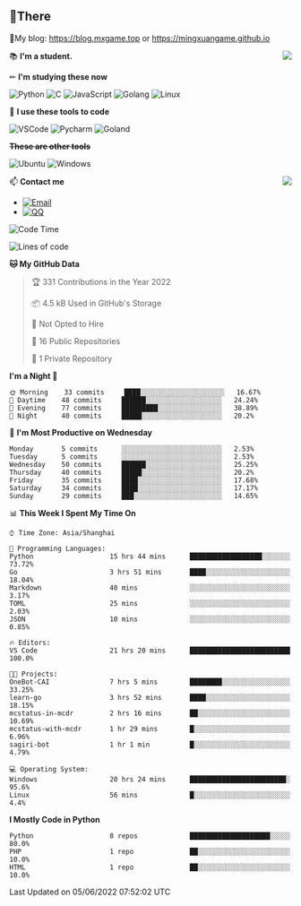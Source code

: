 
## **👏There**

📰My blog: https://blog.mxgame.top or https://mingxuangame.github.io

<img align="right" src="https://github-readme-stats.vercel.app/api/top-langs/?username=MingxuanGame"/>


📚 **I'm a student.**

✏ **I'm studying these now**

![Python](https://img.shields.io/badge/-Python-blue?style=flat-square&logo=Python&logoColor=fff)
![C](https://img.shields.io/badge/-C-585858?style=flat-square&logo=C&logoColor=fff)
![JavaScript](https://img.shields.io/badge/-JavaScript-ffca18?style=flat-square&logo=JavaScript&logoColor=fff)
![Golang](https://img.shields.io/badge/-Go-007d9c?style=flat-square&logo=Go&logoColor=fff)
![Linux](https://img.shields.io/badge/-Linux-black?style=flat-square&logo=Linux&logoColor=fff)

🔨 **I use these tools to code**

![VSCode](https://img.shields.io/badge/-VSCode-blue?style=flat-square&logo=visualstudiocode&logoColor=fff)
![Pycharm](https://img.shields.io/badge/-Pycharm-green?style=flat-square&logo=pycharm&logoColor=fff)
![Goland](https://img.shields.io/badge/-Goland-purple?style=flat-square&logo=goland&logoColor=fff)

 **~~These are other tools~~**

![Ubuntu](https://img.shields.io/badge/-Ubuntu-orange?style=flat-square&logo=Ubuntu&logoColor=fff)
![Windows](https://img.shields.io/badge/-Windows-blue?style=flat-square&logo=Windows&logoColor=fff)

<img align="right" src="https://github-readme-stats.vercel.app/api?username=MingxuanGame" />


📫 **Contact me**

* [![Email](https://img.shields.io/badge/Email-MingxuanGame@outlook.com-1?style=social&logoColor=fff)](mailto:MingxuanGame@outlook.com)
* [![QQ](https://img.shields.io/badge/QQ-1060148379-1?style=social&logoColor=fff)](tencent://AddContact/?fromId=45&fromSubId=1&subcmd=all&uin=1060148379&website=www.oicqzone.com)

<!--START_SECTION:waka-->
![Code Time](http://img.shields.io/badge/Code%20Time-27%20hrs-blue)

![Lines of code](https://img.shields.io/badge/From%20Hello%20World%20I%27ve%20Written-27%20Thousand%20lines%20of%20code-blue)

**🐱 My GitHub Data** 

> 🏆 331 Contributions in the Year 2022
 > 
> 📦 4.5 kB Used in GitHub's Storage 
 > 
> 🚫 Not Opted to Hire
 > 
> 📜 16 Public Repositories 
 > 
> 🔑 1 Private Repository 
 > 
**I'm a Night 🦉** 

```text
🌞 Morning    33 commits     ████░░░░░░░░░░░░░░░░░░░░░   16.67% 
🌆 Daytime    48 commits     ██████░░░░░░░░░░░░░░░░░░░   24.24% 
🌃 Evening    77 commits     █████████░░░░░░░░░░░░░░░░   38.89% 
🌙 Night      40 commits     █████░░░░░░░░░░░░░░░░░░░░   20.2%

```
📅 **I'm Most Productive on Wednesday** 

```text
Monday       5 commits      ░░░░░░░░░░░░░░░░░░░░░░░░░   2.53% 
Tuesday      5 commits      ░░░░░░░░░░░░░░░░░░░░░░░░░   2.53% 
Wednesday    50 commits     ██████░░░░░░░░░░░░░░░░░░░   25.25% 
Thursday     40 commits     █████░░░░░░░░░░░░░░░░░░░░   20.2% 
Friday       35 commits     ████░░░░░░░░░░░░░░░░░░░░░   17.68% 
Saturday     34 commits     ████░░░░░░░░░░░░░░░░░░░░░   17.17% 
Sunday       29 commits     ███░░░░░░░░░░░░░░░░░░░░░░   14.65%

```


📊 **This Week I Spent My Time On** 

```text
⌚︎ Time Zone: Asia/Shanghai

💬 Programming Languages: 
Python                   15 hrs 44 mins      ██████████████████░░░░░░░   73.72% 
Go                       3 hrs 51 mins       ████░░░░░░░░░░░░░░░░░░░░░   18.04% 
Markdown                 40 mins             ░░░░░░░░░░░░░░░░░░░░░░░░░   3.17% 
TOML                     25 mins             ░░░░░░░░░░░░░░░░░░░░░░░░░   2.03% 
JSON                     10 mins             ░░░░░░░░░░░░░░░░░░░░░░░░░   0.85%

🔥 Editors: 
VS Code                  21 hrs 20 mins      █████████████████████████   100.0%

🐱‍💻 Projects: 
OneBot-CAI               7 hrs 5 mins        ████████░░░░░░░░░░░░░░░░░   33.25% 
learn-go                 3 hrs 52 mins       ████░░░░░░░░░░░░░░░░░░░░░   18.15% 
mcstatus-in-mcdr         2 hrs 16 mins       ██░░░░░░░░░░░░░░░░░░░░░░░   10.69% 
mcstatus-with-mcdr       1 hr 29 mins        █░░░░░░░░░░░░░░░░░░░░░░░░   6.96% 
sagiri-bot               1 hr 1 min          █░░░░░░░░░░░░░░░░░░░░░░░░   4.79%

💻 Operating System: 
Windows                  20 hrs 24 mins      ████████████████████████░   95.6% 
Linux                    56 mins             █░░░░░░░░░░░░░░░░░░░░░░░░   4.4%

```

**I Mostly Code in Python** 

```text
Python                   8 repos             ████████████████████░░░░░   80.0% 
PHP                      1 repo              ██░░░░░░░░░░░░░░░░░░░░░░░   10.0% 
HTML                     1 repo              ██░░░░░░░░░░░░░░░░░░░░░░░   10.0%

```



 Last Updated on 05/06/2022 07:52:02 UTC
<!--END_SECTION:waka-->
